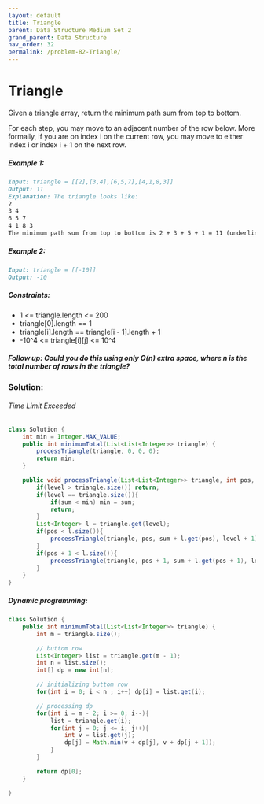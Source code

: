 ```yaml
---
layout: default
title: Triangle
parent: Data Structure Medium Set 2
grand_parent: Data Structure
nav_order: 32
permalink: /problem-82-Triangle/
---
```

# Triangle
Given a triangle array, return the minimum path sum from top to bottom.

For each step, you may move to an adjacent number of the row below. More formally, if you are on index i on the current row, you may move to either index i or index i + 1 on the next row.

##### Example 1:
```markdown
Input: triangle = [[2],[3,4],[6,5,7],[4,1,8,3]]
Output: 11
Explanation: The triangle looks like:
2
3 4
6 5 7
4 1 8 3
The minimum path sum from top to bottom is 2 + 3 + 5 + 1 = 11 (underlined above).
```
##### Example 2:
```markdown
Input: triangle = [[-10]]
Output: -10
```
##### Constraints:
* 1 <= triangle.length <= 200
* triangle[0].length == 1
* triangle[i].length == triangle[i - 1].length + 1
* -10^4 <= triangle[i][j] <= 10^4

##### Follow up: Could you do this using only O(n) extra space, where n is the total number of rows in the triangle?

### Solution: 

###### Time Limit Exceeded
```java
class Solution {
    int min = Integer.MAX_VALUE;
    public int minimumTotal(List<List<Integer>> triangle) {
        processTriangle(triangle, 0, 0, 0);
        return min;
    }

    public void processTriangle(List<List<Integer>> triangle, int pos, int sum, int level){
        if(level > triangle.size()) return;
        if(level == triangle.size()){
            if(sum < min) min = sum;
            return;
        }
        List<Integer> l = triangle.get(level);
        if(pos < l.size()){
            processTriangle(triangle, pos, sum + l.get(pos), level + 1);
        }
        if(pos + 1 < l.size()){
            processTriangle(triangle, pos + 1, sum + l.get(pos + 1), level + 1);
        }
    }
}
```

##### Dynamic programming:
```java
class Solution {
    public int minimumTotal(List<List<Integer>> triangle) {
        int m = triangle.size();

        // buttom row
        List<Integer> list = triangle.get(m - 1);
        int n = list.size();
        int[] dp = new int[n];

        // initializing buttom row 
        for(int i = 0; i < n ; i++) dp[i] = list.get(i);

        // processing dp
        for(int i = m - 2; i >= 0; i--){
            list = triangle.get(i);
            for(int j = 0; j <= i; j++){
                int v = list.get(j);
                dp[j] = Math.min(v + dp[j], v + dp[j + 1]);
            }
        }

        return dp[0];
    }

}
```